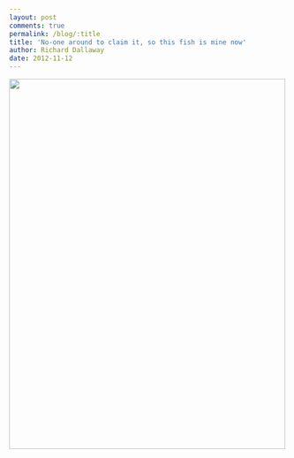 ```yaml
---
layout: post
comments: true
permalink: /blog/:title
title: 'No-one around to claim it, so this fish is mine now'
author: Richard Dallaway
date: 2012-11-12
---
```


<div>
<a href="http://static.skitters.dallaway.com/2012-11-12 16.07.44.jpg">
<img width="500" src="http://static.skitters.dallaway.com/2012-11-12 16.07.44.jpg.500.jpg" height="670"></img>
</a>
</div>

    
